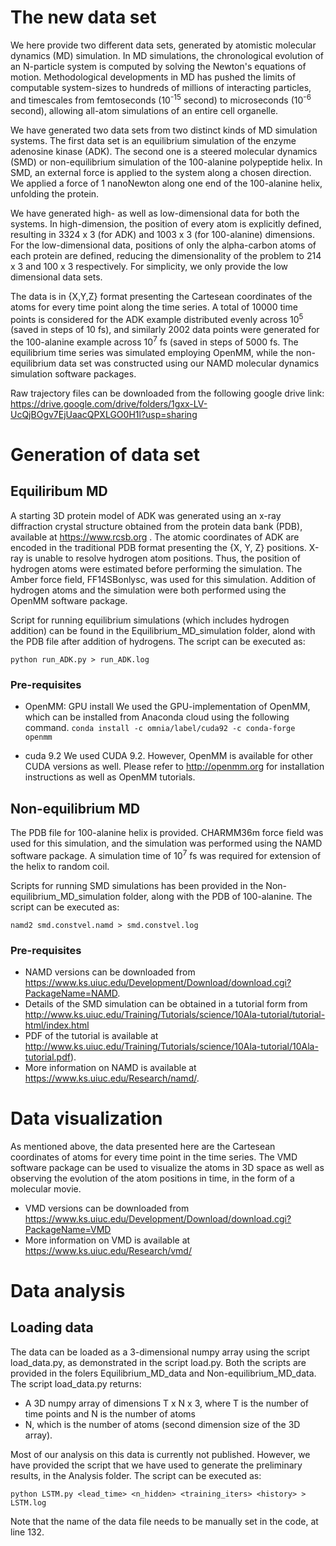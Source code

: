 # The new data set

We here provide two different data sets, generated by atomistic molecular dynamics (MD) simulation. In MD simulations, the chronological evolution of an N-particle system is computed by solving the Newton's equations of motion. Methodological developments in MD has pushed the limits of computable system-sizes to hundreds of millions of interacting particles, and timescales from femtoseconds (10<sup>-15</sup> second) to microseconds (10<sup>-6</sup> second), allowing all-atom simulations of an entire cell organelle. 

We have generated two data sets from two distinct kinds of MD simulation systems. The first data set is an equilibrium simulation of the enzyme adenosine kinase (ADK). The second one is a steered molecular dynamics (SMD) or non-equilibrium simulation of the 100-alanine polypeptide helix. In SMD, an external force is applied to the system along a chosen direction. We applied a force of 1 nanoNewton along one end of the 100-alanine helix, unfolding the protein.

We have generated high- as well as low-dimensional data for both the systems. In high-dimension, the position of every atom is explicitly defined, resulting in 3324 x 3 (for ADK) and 1003 x 3 (for 100-alanine) dimensions. For the low-dimensional data, positions of only the alpha-carbon atoms of each protein are defined, reducing the dimensionality of the problem to 214 x 3 and 100 x 3 respectively. For simplicity, we only provide the low dimensional data sets.

The data is in {X,Y,Z} format presenting the Cartesean coordinates of the atoms for every time point along the time series. A total of 10000 time points is considered for the ADK example distributed evenly across 10<sup>5</sup> (saved in steps of 10 fs), and similarly 2002 data points were generated for the 100-alanine example across 10<sup>7</sup> fs (saved in steps of 5000 fs. 
The equilibrium time series was simulated employing OpenMM, while the non-equilibrium data set was constructed using our NAMD molecular dynamics simulation software packages.

Raw trajectory files can be downloaded from the following google drive link: https://drive.google.com/drive/folders/1gxx-LV-UcQjBOgv7EjUaacQPXLGO0H1l?usp=sharing


# Generation of data set

## Equiliribum MD

A starting 3D protein model of ADK was generated using an x-ray diffraction crystal structure obtained from the protein data bank (PDB), available at https://www.rcsb.org . The atomic coordinates of ADK are encoded in the traditional PDB format presenting the {X, Y, Z} positions. X-ray is unable to resolve hydrogen atom positions. Thus, the position of hydrogen atoms were estimated before performing the simulation. The Amber force field, FF14SBonlysc, was used for this simulation. Addition of hydrogen atoms and the simulation were both performed using the OpenMM software package.
    
Script for running equilibrium simulations (which includes hydrogen addition) can be found in the Equilibrium_MD_simulation folder, alond with the PDB file after addition of hydrogens. The script can be executed as:

`python run_ADK.py > run_ADK.log`
    
### Pre-requisites

* OpenMM: GPU install
We used the GPU-implementation of OpenMM, which can be installed from Anaconda cloud using the following command.
`conda install -c omnia/label/cuda92 -c conda-forge openmm`

* cuda 9.2
We used CUDA 9.2. However, OpenMM is available for other CUDA versions as well. Please refer to http://openmm.org for installation instructions as well as OpenMM tutorials.

    
## Non-equilibrium MD

The PDB file for 100-alanine helix is provided. CHARMM36m force field was used for this simulation, and the simulation was performed using the NAMD software package. A simulation time  of 10<sup>7</sup> fs was required for extension of the helix to random coil.

Scripts for running SMD simulations has been provided in the Non-equilibrium_MD_simulation folder, along with the PDB of 100-alanine. The script can be executed as:

`namd2 smd.constvel.namd > smd.constvel.log`   

### Pre-requisites

* NAMD versions can be downloaded from https://www.ks.uiuc.edu/Development/Download/download.cgi?PackageName=NAMD. 
* Details of the SMD simulation can be obtained in a tutorial form from http://www.ks.uiuc.edu/Training/Tutorials/science/10Ala-tutorial/tutorial-html/index.html
* PDF of the tutorial is available at http://www.ks.uiuc.edu/Training/Tutorials/science/10Ala-tutorial/10Ala-tutorial.pdf). 
* More information on NAMD is available at https://www.ks.uiuc.edu/Research/namd/.
    
# Data visualization

As mentioned above, the data presented here are the Cartesean coordinates of atoms for every time point in the time series. The VMD software package can be used to visualize the atoms in 3D space as well as observing the evolution of the atom positions in time, in the form of a molecular movie.

* VMD versions can be downloaded from https://www.ks.uiuc.edu/Development/Download/download.cgi?PackageName=VMD
* More information on VMD is available at https://www.ks.uiuc.edu/Research/vmd/
    
    
# Data analysis

## Loading data

The data can be loaded as a 3-dimensional numpy array using the script load_data.py, as demonstrated in the script load.py. Both the scripts are provided in the folers Equilibrium_MD_data and Non-equilibrium_MD_data. The script load_data.py returns:

* A 3D numpy array of dimensions T x N x 3, where T is the number of time points and N is the number of atoms
* N, which is the number of atoms (second dimension size of the 3D array).

Most of our analysis on this data is currently not published. However, we have provided the script that we have used to generate the preliminary results, in the Analysis folder. The script can be executed as:

`python LSTM.py <lead_time> <n_hidden> <training_iters> <history> > LSTM.log`

Note that the name of the data file needs to be manually set in the code, at line 132.